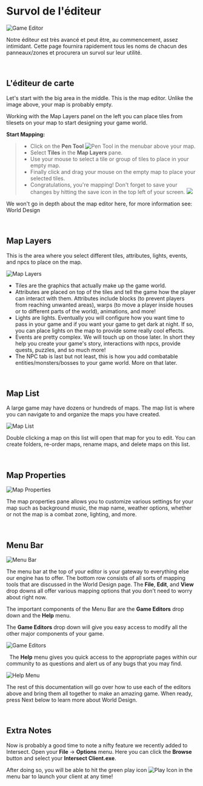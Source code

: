 # Survol de l'éditeur
![Game Editor](http://www.ascensiongamedev.com/resources/filehost/c399bc35aad37d828ddda1986538e7bd.png)

Notre éditeur est très avancé et peut être, au commencement, assez intimidant. Cette page fournira rapidement tous les noms de chacun des panneaux/zones et procurera un survol sur leur utilité.

&nbsp;

L'éditeur de carte
---------------------------
Let's start with the big area in the middle. This is the map editor. Unlike the image above, your map is probably empty.

Working with the Map Layers panel on the left you can place tiles from tilesets on your map to start designing your game world.

**Start Mapping:**
>- Click on the **Pen Tool** ![Pen Tool](http://www.ascensiongamedev.com/resources/filehost/a20847da4a43f52234ccda97b1125a88.png) in the menubar above your map.
>- Select **Tiles** in the **Map Layers** pane.
>- Use your mouse to select a tile or group of tiles to place in your empty map. <a href="http://www.ascensiongamedev.com/resources/filehost/03856cde2da1c67f07b0123b90b6b0dc.gif" data-lity><i class="fa fa-play-circle"></i></a>
>- Finally click and drag your mouse on the empty map to place your selected tiles. <a href="http://www.ascensiongamedev.com/resources/filehost/03856cde2da1c67f07b0123b90b6b0dc.gif" data-lity><i class="fa fa-play-circle"></i></a>
>- Congratulations, you're mapping! Don't forget to save your changes by hitting the save icon in the top left of your screen. ![](http://www.ascensiongamedev.com/resources/filehost/7f974a7fc91ef6666e3211c8622fe088.png)


We won't go in depth about the map editor here, for more information see: World Design

&nbsp;

Map Layers
---------------------------
This is the area where you select different tiles, attributes, lights, events, and npcs to place on the map.

![Map Layers](http://www.ascensiongamedev.com/resources/filehost/ffcf5ccf19de31db8389a08b9bafea3c.png)

- Tiles are the graphics that actually make up the game world.
- Attributes are placed on top of the tiles and tell the game how the player can interact with them. Attributes include blocks (to prevent players from reaching unwanted areas), warps (to move a player inside houses or to different parts of the world), animations, and more!
- Lights are lights. Eventually you will configure how you want time to pass in your game and if you want your game to get dark at night. If so, you can place lights on the map to provide some really cool effects.
- Events are pretty complex. We will touch up on those later. In short they help you create your game's story, interactions with npcs, provide quests, puzzles, and so much more!
- The NPC tab is last but not least, this is how you add combatable entities/monsters/bosses to your game world. More on that later.

&nbsp;

Map List
---------------------------
A large game may have dozens or hundreds of maps. The map list is where you can navigate to and organize the maps you have created.

![Map List](http://www.ascensiongamedev.com/resources/filehost/fd600e2516e3b6a54193c5ce5bfce958.png)

Double clicking a map on this list will open that map for you to edit. You can create folders, re-order maps, rename maps, and delete maps on this list.

&nbsp;

Map Properties
---------------------------
![Map Properties](http://www.ascensiongamedev.com/resources/filehost/6fa0203860907911f251ed13f174b7d2.png)

The map properties pane allows you to customize various settings for your map such as background music, the map name, weather options, whether or not the map is a combat zone, lighting, and more.

&nbsp;

Menu Bar
---------------------------
![Menu Bar](http://www.ascensiongamedev.com/resources/filehost/f951597a65ac34164090c46e3a640680.png)

The menu bar at the top of your editor is your gateway to everything else our engine has to offer. The bottom row consists of all sorts of mapping tools that are discussed in the World Design page. The **File**, **Edit**, and **View** drop downs all offer various mapping options that you don't need to worry about right now.

The important components of the Menu Bar are the **Game Editors** drop down and the **Help** menu.

The **Game Editors** drop down will give you easy access to modify all the other major components of your game.

![Game Editors](http://www.ascensiongamedev.com/resources/filehost/6ab2903c37f843bc11f61e14d1130e90.png)

&nbsp;
The **Help** menu gives you quick access to the appropriate pages within our community to as questions and alert us of any bugs that you may find.

![Help Menu](http://www.ascensiongamedev.com/resources/filehost/e3bde40e1969c06417565d7c7542951f.png)

The rest of this documentation will go over how to use each of the editors above and bring them all together to make an amazing game. When ready, press Next below to learn more about World Design.

&nbsp;

Extra Notes
---------------------------
Now is probably a good time to note a nifty feature we recently added to Intersect. Open your **File** -> **Options** menu. Here you can click the **Browse** button and select your **Intersect Client.exe**.

After doing so, you will be able to hit the green play icon ![Play Icon](http://www.ascensiongamedev.com/resources/filehost/b793679bc50386069948727977d26ad5.png) in the menu bar to launch your client at any time!
